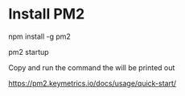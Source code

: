 # Install PM2

npm install -g pm2

pm2 startup

Copy and run the command the will be printed out

https://pm2.keymetrics.io/docs/usage/quick-start/
